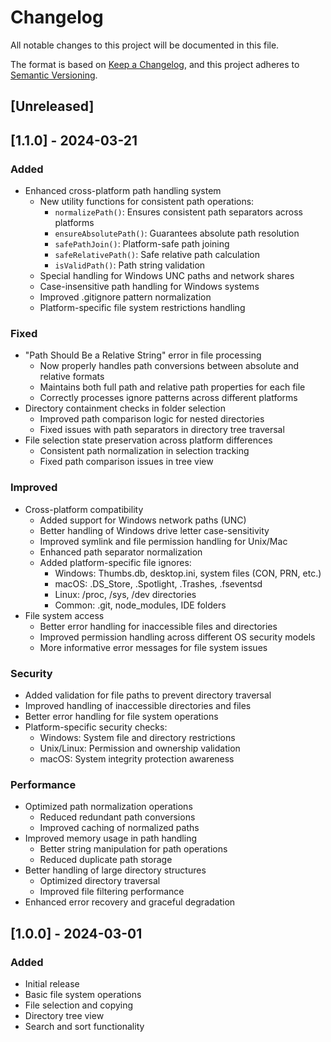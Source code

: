 # Changelog

All notable changes to this project will be documented in this file.

The format is based on [Keep a Changelog](https://keepachangelog.com/en/1.0.0/),
and this project adheres to [Semantic Versioning](https://semver.org/spec/v2.0.0.html).

## [Unreleased]

## [1.1.0] - 2024-03-21

### Added
- Enhanced cross-platform path handling system
  - New utility functions for consistent path operations:
    - `normalizePath()`: Ensures consistent path separators across platforms
    - `ensureAbsolutePath()`: Guarantees absolute path resolution
    - `safePathJoin()`: Platform-safe path joining
    - `safeRelativePath()`: Safe relative path calculation
    - `isValidPath()`: Path string validation
  - Special handling for Windows UNC paths and network shares
  - Case-insensitive path handling for Windows systems
  - Improved .gitignore pattern normalization
  - Platform-specific file system restrictions handling

### Fixed
- "Path Should Be a Relative String" error in file processing
  - Now properly handles path conversions between absolute and relative formats
  - Maintains both full path and relative path properties for each file
  - Correctly processes ignore patterns across different platforms
- Directory containment checks in folder selection
  - Improved path comparison logic for nested directories
  - Fixed issues with path separators in directory tree traversal
- File selection state preservation across platform differences
  - Consistent path normalization in selection tracking
  - Fixed path comparison issues in tree view

### Improved
- Cross-platform compatibility
  - Added support for Windows network paths (UNC)
  - Better handling of Windows drive letter case-sensitivity
  - Improved symlink and file permission handling for Unix/Mac
  - Enhanced path separator normalization
  - Added platform-specific file ignores:
    - Windows: Thumbs.db, desktop.ini, system files (CON, PRN, etc.)
    - macOS: .DS_Store, .Spotlight, .Trashes, .fseventsd
    - Linux: /proc, /sys, /dev directories
    - Common: .git, node_modules, IDE folders
- File system access
  - Better error handling for inaccessible files and directories
  - Improved permission handling across different OS security models
  - More informative error messages for file system issues

### Security
- Added validation for file paths to prevent directory traversal
- Improved handling of inaccessible directories and files
- Better error handling for file system operations
- Platform-specific security checks:
  - Windows: System file and directory restrictions
  - Unix/Linux: Permission and ownership validation
  - macOS: System integrity protection awareness

### Performance
- Optimized path normalization operations
  - Reduced redundant path conversions
  - Improved caching of normalized paths
- Improved memory usage in path handling
  - Better string manipulation for path operations
  - Reduced duplicate path storage
- Better handling of large directory structures
  - Optimized directory traversal
  - Improved file filtering performance
- Enhanced error recovery and graceful degradation

## [1.0.0] - 2024-03-01

### Added
- Initial release
- Basic file system operations
- File selection and copying
- Directory tree view
- Search and sort functionality
